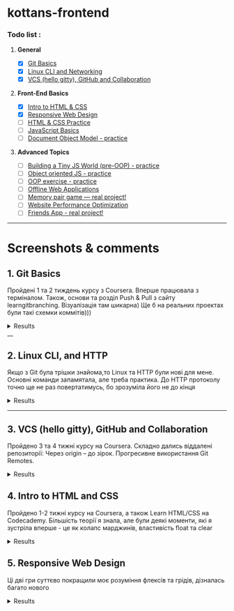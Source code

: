 # kottans-frontend
### Todo list :

 1. **General**
    - [x] [Git Basics](#0-git-basics)
    - [x] [Linux CLI and Networking](#1-linux-cli-and-networking)
    - [x] [VCS (hello gitty), GitHub and Collaboration](#2-vcs-hello-gitty-github-and-collaboration)
  
 2. **Front-End Basics**

    - [x] [Intro to HTML & CSS](#3-intro-to-html-and-css)
    - [x] [Responsive Web Design](#5-responsive-web-design)
    - [ ] [HTML & CSS Practice](#6-html-css-practice)
    - [ ] [JavaScript Basics](#7-javascript-basics)
    - [ ] [Document Object Model - practice](#8-document-object-model-practice)
  
 3. **Advanced Topics**

    - [ ] [Building a Tiny JS World (pre-OOP) - practice](#9-building-a-tiny-js-world-pre-oop-practice)
    - [ ] [Object oriented JS - practice](#10-object-oriented-js-practice)
    - [ ] [OOP exercise - practice](#11-oop-exercise-practice)
    - [ ] [Offline Web Applications](#12-offline-web-applications)
    - [ ] [Memory pair game — real project!](#13-memory-pair-game-real-project)
    - [ ] [Website Performance Optimization](#14-website-performance-optimization)
    - [ ] [Friends App - real project!](#15-friends-app-real-project)
___
# Screenshots & comments

## 1. Git Basics
<p>Пройдені 1 та 2 тиждень курсу з Coursera. Вперше працювала з терміналом. Також, основи та розділ Push & Pull з сайту learngitbranching. Візуалізація там шикарна) Ще б на реальних проектах були такі схемки коммітів)))</p>
<details><summary>Results</summary>
<img src="https://raw.github.com/Yuliiadd/kottans-frontend/main/task_git_basics/Coursera_w1.png" alt="Introduction to Version Control screenshot 1" title="Introduction to Version Control">
<img src="https://raw.github.com/Yuliiadd/kottans-frontend/main/task_git_basics/Coursera_w2.png" alt="Introduction to Version Control screenshot 1" title="Introduction to Version Control">
<img src="https://raw.github.com/Yuliiadd/kottans-frontend/main/task_git_basics/learngitbranching_1.png" alt="Git and GitHub Introduction screenshot" title="Git & GitHub Introduction">
<img src="https://raw.github.com/Yuliiadd/kottans-frontend/main/task_git_basics/learngitbranching_2.png" alt="Git & GitHub Push and Pull screenshot" title="Git & GitHub Push and Pull">
</details>
__

## 2. Linux CLI, and HTTP
<p>Якщо з Git була трішки знайома,то Linux та HTTP були нові для мене. Основні команди запамятала, але треба практика. До HTTP протоколу точно ще не раз повертатимусь, бо зрозуміла його не до кінця</p>
<details><summary>Results</summary>
<img src="https://raw.github.com/Yuliiadd/kottans-frontend/main/task_linux_cli/Linux_Quiz1.png" alt="Quiz1" title="Quiz1 is completed">
<img src="https://raw.github.com/Yuliiadd/kottans-frontend/main/task_linux_cli/Linux_Quiz2.png" alt="Quiz2" title="Quiz2 is completed">
<img src="https://raw.github.com/Yuliiadd/kottans-frontend/main/task_linux_cli/Linux_Quiz3.png" alt="Quiz3" title="Quiz3 is completed">
<img src="https://raw.github.com/Yuliiadd/kottans-frontend/main/task_linux_cli/Linux_Quiz4.png" alt="Quiz4" title="Quiz4 is completed">
</details>

___

## 3. VCS (hello gitty), GitHub and Collaboration
<p>Пройдено 3 та 4 тижні курсу на Coursera. Складно дались віддалені репозиторії: Через origin – до зірок. Прогресивне використання Git Remotes.</p>
<details><summary>Results</summary>
<img src="https://raw.github.com/Yuliiadd/kottans-frontend/main/task_git_collaboration/Coursera_w3.png" alt="Coursera_w3" title="Coursera_w3 is completed">
<img src="https://raw.github.com/Yuliiadd/kottans-frontend/main/task_git_collaboration/Coursera_w4.png" alt="Coursera_w4" title="Coursera_w4 is completed">
<img src="https://raw.github.com/Yuliiadd/kottans-frontend/main/task_git_collaboration/Git_Remotes.png" alt="Git_Remotes" title="Advanced Git Remotes is completed">
</details>

## 4. Intro to HTML and CSS
<p>Пройдено 1-2 тижні курсу на Coursera, а також Learn HTML/CSS на Сodecademy. Більшість теорії я знала, але були деякі моменти, які я зустріла вперше - це як колапс марджинів, властивість float та clear</p>
<details><summary>Results</summary>
<img src="https://raw.github.com/Yuliiadd/kottans-frontend/main/task_html_css_intro/html-css-w1.png" alt="Coursera_w1" title="Coursera_w1 is completed">
<img src="https://raw.github.com/Yuliiadd/kottans-frontend/main/task_html_css_intro/html-css-w2.png" alt="Coursera_w2" title="Coursera_w2 is completed">
<img src="https://raw.github.com/Yuliiadd/kottans-frontend/main/task_html_css_intro/codeacademy-html-css.png" alt="Сodecademy courses" title="Сodecademy HTML/CSS courses is completed">
</details>

## 5. Responsive Web Design
<p>Ці дві гри суттєво покращили моє розуміння флексів та грідів, дізналась багато нового</p>
<details><summary>Results</summary>
<img src="https://raw.github.com/Yuliiadd/kottans-frontend/main/task_responsive_web_design/Flex.png" alt="Flexbox Froggy" title="Flexbox Froggy game is completed">
<img src="https://raw.github.com/Yuliiadd/kottans-frontend/main/task_responsive_web_design/Grid.png" alt="GRID GARDEN" title="GRID GARDEN game is completed">
</details>



